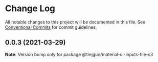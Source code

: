 # Change Log

All notable changes to this project will be documented in this file.
See [Conventional Commits](https://conventionalcommits.org) for commit guidelines.

## 0.0.3 (2021-03-29)

**Note:** Version bump only for package @trejgun/material-ui-inputs-file-s3
